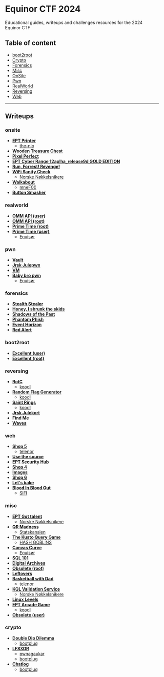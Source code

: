 
# Equinor CTF 2024
Educational guides, writeups and challenges resources for the 2024 Equinor CTF


## Table of content

- [boot2root](#boot2root)
- [Crypto](#crypto)
- [Forensics](#forensics)
- [Misc](#misc)
- [OnSite](#onsite)
- [Pwn](#pwn)
- [RealWorld](#realworld)
- [Reversing](#reversing)
- [Web](#web)

---

## Writeups

### onsite
 - **[EPT Printer](/writeups/onsite/EPT%20Printer)**
	 - [the-nio](/writeups/onsite/EPT%20Printer/the-nio)  
 - **[Wooden Treasure Chest](/writeups/onsite/Wooden%20Treasure%20Chest)**
 - **[Pixel Perfect](/writeups/onsite/Pixel%20Perfect)**
 - **[EPT Cyber Range 12aplha_release9d GOLD EDITION](/writeups/onsite/EPT%20Cyber%20Range%2012aplha_release9d%20GOLD%20EDITION)**
 - **[Run, Forrest! Revenge!](/writeups/onsite/Run,%20Forrest!%20Revenge!)**
 - **[WiFi Sanity Check](/writeups/onsite/WiFi%20Sanity%20Check)**
	 - [Norske Nøkkelsnikere](/writeups/onsite/WiFi%20Sanity%20Check/Norske%20Nøkkelsnikere)  
 - **[Walkabout](/writeups/onsite/Walkabout)**
	 - [mneF00](/writeups/onsite/Walkabout/mneF00)  
 - **[Button Smasher](/writeups/onsite/Button%20Smasher)**
### realworld
 - **[OMM API (user)](/writeups/realworld/OMM%20API%20(user))**
 - **[OMM API (root)](/writeups/realworld/OMM%20API%20(root))**
 - **[Prime Time (root)](/writeups/realworld/Prime%20Time%20(root))**
 - **[Prime Time (user)](/writeups/realworld/Prime%20Time%20(user))**
	 - [Equisør](/writeups/realworld/Prime%20Time%20(user)/Equisør)  
### pwn
 - **[Vault](/writeups/pwn/Vault)**
 - **[Jrsk Julepwn](/writeups/pwn/Jrsk%20Julepwn)**
 - **[VM](/writeups/pwn/VM)**
 - **[Baby bro pwn](/writeups/pwn/Baby%20bro%20pwn)**
	 - [Equisør](/writeups/pwn/Baby%20bro%20pwn/Equisør)  
### forensics
 - **[Stealth Stealer](/writeups/forensics/Stealth%20Stealer)**
 - **[Honey, I shrunk the skids](/writeups/forensics/Honey,%20I%20shrunk%20the%20skids)**
 - **[Shadows of the Past](/writeups/forensics/Shadows%20of%20the%20Past)**
 - **[Phantom Phish](/writeups/forensics/Phantom%20Phish)**
 - **[Event Horizon](/writeups/forensics/Event%20Horizon)**
 - **[Red Alert](/writeups/forensics/Red%20Alert)**
### boot2root
 - **[Excellent (user)](/writeups/boot2root/Excellent%20(user))**
 - **[Excellent (root)](/writeups/boot2root/Excellent%20(root))**
### reversing
 - **[RotC](/writeups/reversing/RotC)**
	 - [koodl](/writeups/reversing/RotC/koodl)  
 - **[Random Flag Generator](/writeups/reversing/Random%20Flag%20Generator)**
	 - [koodl](/writeups/reversing/Random%20Flag%20Generator/koodl)  
 - **[Saint Rings](/writeups/reversing/Saint%20Rings)**
	 - [koodl](/writeups/reversing/Saint%20Rings/koodl)  
 - **[Jrsk Julekort](/writeups/reversing/Jrsk%20Julekort)**
 - **[Find Me](/writeups/reversing/Find%20Me)**
 - **[Waves](/writeups/reversing/Waves)**
### web
 - **[Shop 5](/writeups/web/Shop%205)**
	 - [telenor](/writeups/web/Shop%205/telenor)  
 - **[Use the source](/writeups/web/Use%20the%20source)**
 - **[EPT Security Hub](/writeups/web/EPT%20Security%20Hub)**
 - **[Shop 4](/writeups/web/Shop%204)**
 - **[Images](/writeups/web/Images)**
 - **[Shop 6](/writeups/web/Shop%206)**
 - **[Let's bake](/writeups/web/Let's%20bake)**
 - **[Blood In Blood Out](/writeups/web/Blood%20In%20Blood%20Out)**
	 - [SIFI](/writeups/web/Blood%20In%20Blood%20Out/SIFI)  
### misc
 - **[EPT Got talent](/writeups/misc/EPT%20Got%20talent)**
	 - [Norske Nøkkelsnikere](/writeups/misc/EPT%20Got%20talent/Norske%20Nøkkelsnikere)  
 - **[QR Madness](/writeups/misc/QR%20Madness)**
	 - [Statskanalen](/writeups/misc/QR%20Madness/Statskanalen)  
 - **[The Kusto Query Game](/writeups/misc/The%20Kusto%20Query%20Game)**
	 - [HASH GOBLINS](/writeups/misc/The%20Kusto%20Query%20Game/HASH%20GOBLINS)  
 - **[Canvas Curve](/writeups/misc/Canvas%20Curve)**
	 - [Equisør](/writeups/misc/Canvas%20Curve/Equisør)  
 - **[SQL 101](/writeups/misc/SQL%20101)**
 - **[Digital Archives](/writeups/misc/Digital%20Archives)**
 - **[Obsolete (root)](/writeups/misc/Obsolete%20(root))**
 - **[Leftovers](/writeups/misc/Leftovers)**
 - **[Basketball with Dad](/writeups/misc/Basketball%20with%20Dad)**
	 - [telenor](/writeups/misc/Basketball%20with%20Dad/telenor)  
 - **[KQL Validation Service](/writeups/misc/KQL%20Validation%20Service)**
	 - [Norske Nøkkelsnikere](/writeups/misc/KQL%20Validation%20Service/Norske%20Nøkkelsnikere)  
 - **[Linux Levels](/writeups/misc/Linux%20Levels)**
 - **[EPT Arcade Game](/writeups/misc/EPT%20Arcade%20Game)**
	 - [koodl](/writeups/misc/EPT%20Arcade%20Game/koodl)  
 - **[Obsolete (user)](/writeups/misc/Obsolete%20(user))**
### crypto
 - **[Double Dip Dilemma](/writeups/crypto/Double%20Dip%20Dilemma)**
	 - [bootplug](/writeups/crypto/Double%20Dip%20Dilemma/bootplug)  
 - **[LFSXOR](/writeups/crypto/LFSXOR)**
	 - [pwnagaukar](/writeups/crypto/LFSXOR/pwnagaukar)  
	 - [bootplug](/writeups/crypto/LFSXOR/bootplug)  
 - **[Chatlog](/writeups/crypto/Chatlog)**
	 - [bootplug](/writeups/crypto/Chatlog/bootplug)  

